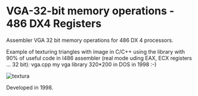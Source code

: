 # VGA-32-bit memory operations - 486 DX4 Registers

Assembler VGA 32 bit memory operations for 486 DX 4 processors.

Example of texturing triangles with image in C/C++ using the library with 90% of useful code in I486 assembler (real mode uding EAX, ECX registers ... 32 bit): vga.cpp
my vga library 320*200 in DOS in 1998 :-)

![textura](https://github.com/rjpg/VGA-32-bit-mem-operations-for-486-DX-4-processors-/assets/22857941/dcbe1306-fe6f-44e9-8083-a63a1f8a4432)

Developed in 1998.

